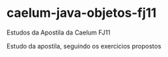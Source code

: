 caelum-java-objetos-fj11
========================

Estudos da Apostila da Caelum FJ11

Estudo da apostila, seguindo os exercicios propostos
